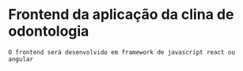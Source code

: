 # Frontend da aplicação da clina de odontologia

```
O frontend será desenvolvido em framework de javascript react ou angular
```